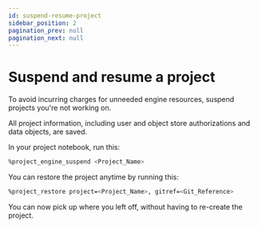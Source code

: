 ```yaml
---
id: suspend-resume-project
sidebar_position: 2
pagination_prev: null
pagination_next: null
---
```


# Suspend and resume a project

To avoid incurring charges for unneeded engine resources, suspend projects you're not working on. 

All project information, including user and object store authorizations and data objects, are saved. 

In your project notebook, run this:

```bash 
%project_engine_suspend <Project_Name>
```

You can restore the project anytime by running this: 

```bash 
%project_restore project=<Project_Name>, gitref=<Git_Reference>
```

You can now pick up where you left off, without having to re-create the project.
